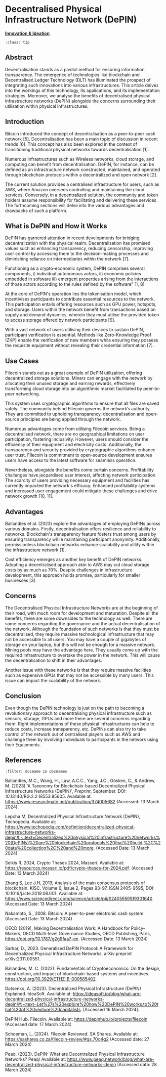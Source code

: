  # Decentralised Physical Infrastructure Network (DePIN)

<ins>**Innovation & Ideation**</ins>

```{admonition} Key Insights
:class: tip

```

## Abstract

Decentralisation stands as a pivotal method for ensuring information transparency. The emergence of technologies like blockchain and Decentralised Ledger Technology (DLT) has illuminated the prospect of integrating such innovations into various infrastructures. This article delves into the workings of this technology, its applications, and its implementation strategies. Moreover, we analyse the benefits of decentralised physical infrastructure networks (DePIN) alongside the concerns surrounding their utilisation within physical infrastructures.

## Introduction

Bitcoin introduced the concept of decentralisation as a peer-to-peer cash network [5]. Decentralisation has been a main topic of discussion in recent trends [6]. This concept has also been explored in the context of transitioning traditional physical networks towards decentralisation [1].

Numerous infrastructures such as Wireless networks, cloud storage, and computing can benefit from decentralisation. DePIN, for instance, can be defined as an infrastructure network constructed, maintained, and operated through blockchain protocols within a decentralized and open network [2].

The current solution provides a centralised infrastructure for users, such as AWS, where Amazon oversees controlling and maintaining the cloud services. Conversely, in a decentralized solution, the community and token holders assume responsibility for facilitating and delivering these services. The forthcoming sections will delve into the various advantages and drawbacks of such a platform. 

## What is DePIN and How it Works

DePIN has garnered attention in recent developments for bridging decentralization with the physical realm. Decentralisation has promised values such as enhancing transparency, reducing censorship, improving user control by accessing them to the decision-making processes and diminishing reliance on intermediaries within the network [7].

Functioning as a crypto-economic system, DePIN comprises several components, i) individual autonomous actors, ii) economic policies embedded in software iii) emergent properties arising from the interactions of those actors according to the rules defined by the software” [1, 8]

At the core of DePIN's operation lies the tokenisation model, which incentivises participants to contribute essential resources to the network. This participation entails offering resources such as GPU power, hotspots, and storage. Users within the network benefit from transactions based on supply and demand dynamics, wherein they must utilise the provided token to access storage offered by network participants [9].

With a vast network of users utilising their devices to sustain DePIN, participant verification is essential. Methods like Zero-Knowledge Proof (ZKP) enable the verification of new members while ensuring they possess the requisite equipment without revealing their credential information [7].

## Use Cases

Filecoin stands out as a great example of DePIN utilization, offering decentralized storage solutions. Miners can engage with the network by allocating their unused storage and earning rewards, effectively transforming cloud storage into an algorithmic market facilitated by peer-to-peer networking. 

This system uses cryptographic algorithms to ensure that all files are saved safely. The community behind Filecoin governs the network’s authority. They are committed to upholding transparency, decentralisation and open-source principles are being applied through the network.

Numerous advantages come from utilising Filecoin services. Being a decentralised network, there are no geographical limitations on user participation, fostering inclusivity. However, users should consider the efficiency of their equipment and electricity costs. Additionally, the transparency and security provided by cryptographic algorithms enhance user trust. Filecoin is commitment to open-source development ensures users have access to the latest software for seamless operation.  

Nevertheless, alongside the benefits come certain concerns. Profitability challenges have jeopardised user interest, affecting network participation. The scarcity of users providing necessary equipment and facilities has currently impacted the network's efficacy. Enhanced profitability systems and increased user engagement could mitigate these challenges and drive network growth [10, 11].

## Advantages

Ballandies et al. (2023) explore the advantages of employing DePINs across various domains. Firstly, decentralisation offers resilience and reliability to networks. Blockchain's transparency feature fosters trust among users by ensuring transparency while maintaining participant anonymity. Additionally, permissionless blockchain networks enhance scalability and utility within the infrastructure network [1].

Cost efficiency emerges as another key benefit of DePIN networks. Adopting a decentralised approach akin to AWS may cut cloud storage costs by as much as 70%. Despite challenges in infrastructure development, this approach holds promise, particularly for smaller businesses [3].

## Concerns

The Decentralised Physical Infrastructure Networks are at the beginning of their road, with much room for development and maturation. Despite all the benefits, there are some downsides to the technology as well. There are some concerns regarding the governance and the actual decentralisation of the network. Although the foundation of such networks is that they must be decentralised, they require massive technological infrastructure that may not be accessible to all users. You may have a couple of gigabytes of storage on your laptop, but this will not be enough for a massive network. Mining pools may have the advantage here. They usually come up with the required infrastructure to overtake the power in the network. This will cause the decentralisation to shift in their advantages.

Another issue with these networks is that they require massive facilities such as expensive GPUs that may not be accessible by many users. This issue can impact the scalability of the network. 

## Conclusion

Even though the DePIN technology is just on the path to becoming a revolutionary approach to decentralising physical infrastructure such as sensors, storage, GPUs and more there are several concerns regarding them. Right implementations of these physical infrastructures can help to reduce costs, increase transparency, etc. DePINs can also try to take control of the network out of centralised players such as AWS and challenge them by involving individuals to participants in the network using their Equipments. 


<div style="text-align: right;font-weight: bold;"></div>
<div style="text-align: right;font-style: italic;"></div>

## References
 
```{bibliography}
:filter: docname in docnames
```

Ballandies, M.C., Wang, H., Law, A.C.C., Yang, J.C., Gösken, C., & Andrew, M. (2023) 'A Taxonomy for Blockchain-based Decentralized Physical Infrastructure Networks (DePIN)', *Preprint*, September. DOI: 10.13140/RG.2.2.18553.85605. Available at: https://www.researchgate.net/publication/374005682 (Accessed: 13 March 2024).

Lepcha M, Decentralized Physical Infrastructure Network (DePIN), Techopedia. Available at: https://www.techopedia.com/definition/decentralized-physical-infrastructure-networks-depin#:~:text=Decentralized%20physical%20infrastructure%20networks%20(DePINs)%20are%20blockchain%20protocols%20that%20build,%2C%20data%20collection%2C%20and%20more. (Accessed Date: 13 March 2024)

Selkis R, 2024, Crypto Theses 2024, Masseri. Available at: https://resources.messari.io/pdf/crypto-theses-for-2024.pdf. (Accessed Date: 13 March 2024)

Zhang S, Lee J.H, 2019, Analysis of the main consensus protocols of blockchain. KISC.  Volume 6, Issue 2, Pages 93-97, ISSN 2405-9595, DOI: 10.1016/j.icte.2019.08.001. Available at: https://www.sciencedirect.com/science/article/pii/S240595951930164X (Accessed Date: 13 March 2024)

Nakamoto, S., 2008. Bitcoin: A peer-to-peer electronic cash system. (Accessed Date: 13 March 2024)

OECD (2019), Making Decentralisation Work: A Handbook for Policy-Makers, OECD Multi-level Governance Studies, OECD Publishing, Paris, https://doi.org/10.1787/g2g9faa7-en. (Accessed Date: 13 March 2024)

Sarkar, D., 2023. Generalised DePIN Protocol: A Framework for Decentralized Physical Infrastructure Networks. arXiv preprint arXiv:2311.00551.

Ballandies, M. C. (2022). Fundamentals of Cryptoeconomics: On the design, construction, and impact of blockchain-based systems and incentives. https://doi.org/10.3929/ETHZ-B-000585402

Datsenko, A. (2023). Decentralized Physical Infrastructure (DePIN) Explained. IdeaSoft. Available at: https://ideasoft.io/blog/what-are-decentralized-physical-infrastructure-networks-depin/#:~:text=Let%27s%20explore%20how%20DePIN%20works,to%20that%20of%20venture%20capitalists. [Accessed 16 March 2024].

DePIN Hub. Filecoin. Available at: https://depinhub.io/projects/filecoin (Accessed date: 17 March 2024)

Schoeman, L. (2024). Filecoin Reviewed. SA Shares. Available at: https://sashares.co.za/filecoin-review/#gs.70o4g2 (Accessed date: 27 March 2024)

Peaq. (2023). DePIN: What are Decentralized Physical Infrastructure Networks?  Peaq/ Available at: https://www.peaq.network/blog/what-are-decentralized-physical-infrastructure-networks-depin (Accessed data: 28 March 2024)



